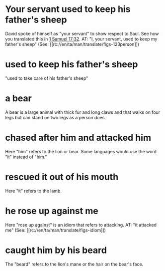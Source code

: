 # Your servant used to keep his father's sheep

David spoke of himself as "your servant" to show respect to Saul. See how you translated this in [1 Samuel 17:32](./31.md). AT: "I, your servant, used to keep my father's sheep" (See: [[rc://en/ta/man/translate/figs-123person]])

# used to keep his father's sheep

"used to take care of his father's sheep"

# a bear

A bear is a large animal with thick fur and long claws and that walks on four legs but can stand on two legs as a person does.

# chased after him and attacked him

Here "him" refers to the lion or bear. Some languages would use the word "it" instead of "him."

# rescued it out of his mouth

Here "it" refers to the lamb.

# he rose up against me

Here "rose up against" is an idiom that refers to attacking. AT: "it attacked me" (See: [[rc://en/ta/man/translate/figs-idiom]])

# caught him by his beard

The "beard" refers to the lion's mane or the hair on the bear's face.